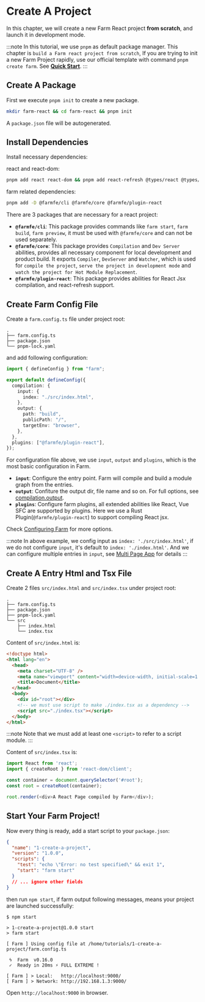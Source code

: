 # Create A Project

In this chapter, we will create a new Farm React project **from scratch**, and launch it in development mode.

:::note
In this tutorial, we use `pnpm` as default package manager. This chapter is `build a Farm react project from scratch`, If you are trying to init a new Farm Project rapidly, use our official template with command `pnpm create farm`. See **[Quick Start](/docs/quick-start)**.
:::

## Create A Package

First we execute `pnpm init` to create a new package.

```bash
mkdir farm-react && cd farm-react && pnpm init
```

A `package.json` file will be autogenerated.

## Install Dependencies

Install necessary dependencies:

react and react-dom:

```bash
pnpm add react react-dom && pnpm add react-refresh @types/react @types/react-dom -D
```

farm related dependencies:

```bash
pnpm add -D @farmfe/cli @farmfe/core @farmfe/plugin-react
```

There are 3 packages that are necessary for a react project:

- **`@farmfe/cli`**: This package provides commands like `farm start`, `farm build`, `farm preview`, it must be used with `@farmfe/core` and can not be used separately.
- **`@farmfe/core`**: This package provides `Compilation` and `Dev Server` abilities, provides all necessary component for local development and product build. It exports `Compiler`, `DevServer` and `Watcher`, which is used for `compile the project`, `serve the project in development mode` and `watch the project for Hot Module Replacement`.
- **`@farmfe/plugin-react`**: This package provides abilities for React Jsx compilation, and react-refresh support.

## Create Farm Config File

Create a `farm.config.ts` file under project root:

```text {2}
.
├── farm.config.ts
├── package.json
└── pnpm-lock.yaml
```

and add following configuration:

```ts
import { defineConfig } from "farm";

export default defineConfig({
  compilation: {
    input: {
      index: "./src/index.html",
    },
    output: {
      path: "build",
      publicPath: "/",
      targetEnv: "browser",
    },
  },
  plugins: ["@farmfe/plugin-react"],
});
```

For configuration file above, we use `input`, `output` and `plugins`, which is the most basic configuration in Farm.

- **`input`**: Configure the entry point. Farm will compile and build a module graph from the entries.
- **`output`**: Confiture the output dir, file name and so on. For full options, see [compilation.output](/docs/config/compilation-options#output).
- **`plugins`**: Configure farm plugins, all extended abilities like React, Vue SFC are supported by plugins. Here we use a Rust Plugin(`@farmfe/plugin-react`) to support compiling React jsx.

Check [Configuring Farm](/docs/config/configuring-farm) for more options.

:::note
In above example, we config input as `index: './src/index.html'`, if we do not configure `input`, it's default to `index: './index.html'`. And we can configure multiple entries in `input`, see [Multi Page App](/docs/features/html#multi-page-app) for details
:::

## Create A Entry Html and Tsx File

Create 2 files `src/index.html` and `src/index.tsx` under project root:

```text {5-7}
.
├── farm.config.ts
├── package.json
├── pnpm-lock.yaml
└── src
    ├── index.html
    └── index.tsx
```

Content of `src/index.html` is:

```html
<!doctype html>
<html lang="en">
  <head>
    <meta charset="UTF-8" />
    <meta name="viewport" content="width=device-width, initial-scale=1.0" />
    <title>Document</title>
  </head>
  <body>
    <div id="root"></div>
    <!-- we must use script to make ./index.tsx as a dependency -->
    <script src="./index.tsx"></script>
  </body>
</html>
```

:::note
Note that we must add at least one `<script>` to refer to a script module.
:::

Content of `src/index.tsx` is:

```ts title="src/index.tsx"
import React from 'react';
import { createRoot } from 'react-dom/client';

const container = document.querySelector('#root');
const root = createRoot(container);

root.render(<div>A React Page compiled by Farm</div>);
```

## Start Your Farm Project!

Now every thing is ready, add a start script to your `package.json`:

```json title="package.json" {6}
{
  "name": "1-create-a-project",
  "version": "1.0.0",
  "scripts": {
    "test": "echo \"Error: no test specified\" && exit 1",
    "start": "farm start"
  }
  // ... ignore other fields
}
```

then run `npm start`, if farm output following messages, means your project are launched successfully:

```text
$ npm start

> 1-create-a-project@1.0.0 start
> farm start

[ Farm ] Using config file at /home/tutorials/1-create-a-project/farm.config.ts

 ϟ  Farm  v0.16.0
 ✓  Ready in 20ms ⚡️ FULL EXTREME !

[ Farm ] > Local:   http://localhost:9000/
[ Farm ] > Network: http://192.168.1.3:9000/
```

Open `http://localhost:9000` in browser.
